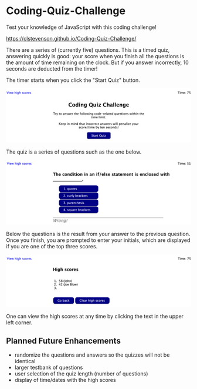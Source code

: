 # Coding-Quiz-Challenge

Test your knowledge of JavaScript with this coding challenge!

<https://clstevenson.github.io/Coding-Quiz-Challenge/>

There are a series of (currently five) questions. This is a timed quiz, answering quickly is good: your score when you finish all the questions is the amount of time remaining on the clock. But if you answer incorrectly, 10 seconds are deducted from the timer!

The timer starts when you click the "Start Quiz" button.

![Coding quiz launch page](assets/images/LaunchPage.png)

The quiz is a series of questions such as the one below.

![Quiz question](assets/images/QuizQuestion.png)

Below the questions is the result from your answer to the previous question. Once you finish, you are prompted to enter your initials, which are displayed if you are one of the top three scores.

![High scores](assets/images/HighScores.png)

One can view the high scores at any time by clicking the text in the upper left corner.

## Planned Future Enhancements

- randomize the questions and answers so the quizzes will not be identical
- larger testbank of questions
- user selection of the quiz length (number of questions)
- display of time/dates with the high scores
